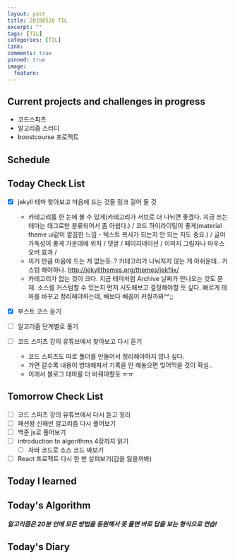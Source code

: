 ```yaml
---
layout: post
title: 20180526 TIL
excerpt: ""
tags: [TIL]
categories: [TIL]
link:
comments: true
pinned: true
image:
  feature:
---
```


## Current projects and challenges in progress

- 코드스피츠
- 알고리즘 스터디
- boostcourse 프로젝트

## Schedule



## Today Check List

- [x] jekyll 테마 찾아보고 마음에 드는 것들 링크 걸어 둘 것
  - 카테고리를 한 눈에 볼 수 있게(카테고리가 서브로 더 나뉘면 좋겠다. 지금 쓰는 테마는 태그로만 분류되어서 좀 아쉽다.) / 코드 하이라이팅이 좋게(material theme ui같이 깔끔한 느낌 - 텍스트 복사가 되는지 안 되는 지도 중요.) / 글이 가독성이 좋게 가운데에 위치 / 댓글 / 페이지네이션 / 이미지 그림자나 마우스 오버 효과 / 
  - 이거 만큼 마음에 드는 게 없는듯..? 카테고리가 나눠지지 않는 게 아쉬운데.. 커스텀 해야하나. http://jekyllthemes.org/themes/jekflix/
  - 카테고리가 없는 것이 크다. 지금 테마처럼 Archive 날짜가 안나오는 것도 문제. 소스를 커스텀할 수 있는지 먼저 시도해보고 결정해야할 듯 싶다. 빠르게 테마를 바꾸고 정리해야하는데, 배보다 배꼽이 커질까봐^^;;

- [x] 부스트 코스 듣기
- [ ] 알고리즘 단계별로 풀기
- [ ] 코드 스피츠 강의 유튜브에서 찾아보고 다시 듣기
  - 코드 스피츠도 따로 폴더를 만들어서 정리해야하지 않나 싶다.
  - 가면 갈수록 내용이 방대해져서 기록을 안 해놓으면 잊어먹을 것이 확실..
  - 이래서 블로그 테마를 더 바꿔야할듯 ㅠㅠ

## Tomorrow Check List

- [ ] 코드 스피츠 강의 유튜브에서 다시 듣고 정리
- [ ] 패션왕 신해빈 알고리즘 다시 풀어보기
- [ ] 백준 js로 풀어보기
- [ ] introduction to algorithms 4장까지 읽기
  - [ ] 자바 코드로 소스 코드 짜보기

- [ ] React 프로젝트 다시 한 번 살펴보기(감을 잃을까봐)

## Today I learned



## Today's Algorithm

##### 알고리즘은 20분 안에 모든 방법을 동원해서 못 풀면 바로 답을 보는 형식으로 연습!



## Today's Diary